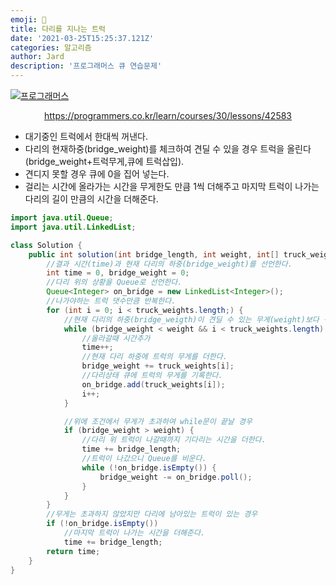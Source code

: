 ```yaml
---
emoji: 🧢
title: 다리를 지나는 트럭
date: '2021-03-25T15:25:37.121Z'
categories: 알고리즘
author: Jard
description: '프로그래머스 큐 연습문제'
---
```


[![프로그래머스](https://file.newswire.co.kr/data/datafile2/thumb_640/2021/06/1993996598_20210610150326_5364622170.jpg)](https://programmers.co.kr/learn/courses/30/lessons/42583)

<div style="text-align:center"><a href="https://programmers.co.kr/learn/courses/30/lessons/42583">https://programmers.co.kr/learn/courses/30/lessons/42583</a></div>

- 대기중인 트럭에서 한대씩 꺼낸다.
- 다리의 현재하중(bridge_weight)를 체크하여 견딜 수 있을 경우 트럭을 올린다(bridge_weight+트럭무게,큐에 트럭삽입).
- 견디지 못할 경우 큐에 0을 집어 넣는다.
- 걸리는 시간에 올라가는 시간을 무게한도 만큼 1씩 더해주고 마지막 트럭이 나가는 다리의 길이 만큼의 시간을 더해준다.

```java
import java.util.Queue;
import java.util.LinkedList;

class Solution {
    public int solution(int bridge_length, int weight, int[] truck_weights) {
        //결과 시간(time)과 현재 다리의 하중(bridge_weight)를 선언한다.
        int time = 0, bridge_weight = 0;
        //다리 위의 상황을 Queue로 선언한다.
        Queue<Integer> on_bridge = new LinkedList<Integer>();
        //나가야하는 트럭 댓수만큼 반복한다.
        for (int i = 0; i < truck_weights.length;) {
            //현재 다리의 하중(bridge_weigth)이 견딜 수 있는 무게(weight)보다 적고 아직 나가야하는 트럭이 남아있다면 반복
            while (bridge_weight < weight && i < truck_weights.length) {
                //올라갈때 시간추가
                time++;
                //현재 다리 하중에 트럭의 무게를 더한다.
                bridge_weight += truck_weights[i];
                //다리상태 큐에 트럭의 무게를 기록한다.
                on_bridge.add(truck_weights[i]);
                i++;
            }

            //위에 조건에서 무게가 초과하여 while문이 끝날 경우
            if (bridge_weight > weight) {
                //다리 위 트럭이 나갈때까지 기다리는 시간을 더한다.
                time += bridge_length;
                //트럭이 나갔으니 Queue를 비운다.
                while (!on_bridge.isEmpty()) {
                    bridge_weight -= on_bridge.poll();
                }
            }
        }
        //무게는 초과하지 않았지만 다리에 남아있는 트럭이 있는 경우
        if (!on_bridge.isEmpty())
            //마지막 트럭이 나가는 시간을 더해준다.
            time += bridge_length;
        return time;
    }
}
```

